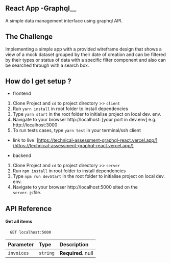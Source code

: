
## React App -Graphql__
A simple data management interface using graphql API.

## The Challenge
Implementing a simple app with a provided wireframe design that
shows a view of a mock dataset grouped by their date of creation
and can be filtered by their types or status of data with a 
specific filter component and also can be searched through with
a search box.

## How do I get setup ?
- frontend
1. Clone Project and `cd` to project directory >> `client`
2. Run `yarn install` in root folder to install dependencies
3. Type `yarn start` in the root folder to initialise project on local dev. env.
4. Navigate to your browser http://localhost: [your port in dev.env] e.g. http://localhost:3000
5. To run tests cases, type  `yarn test` in your terminal/ssh client

- link to live `[https://technical-assessment-graphql-react.vercel.app/](https://technical-assessment-graphql-react.vercel.app/)

- backend
1. Clone Project and `cd` to project directory >> `server`
2. Run `npm install` in root folder to install dependencies
3. Type `npm run devStart` in the root folder to initialise project on local dev. env.
4. Navigate to your browser http://localhost:5000 sited on the `server.js`file. 


## API Reference

#### Get all items

```http
  GET localhost:5000
```

| Parameter | Type     | Description                |
| :-------- | :------- | :------------------------- |
| `invoices` | `string` | **Required**. null |